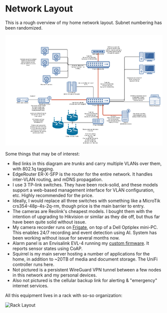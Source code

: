 Network Layout
===

This is a rough overview of my home network layout. Subnet numbering has been randomized.

![Network Layout](netdiagram.png)

Some things that may be of interest:

- Red links in this diagram are _trunks_ and carry multiple VLANs over them, with 802.1q tagging.
- EdgeRouter ER-X-SFP is the router for the entire network. It handles inter-VLAN routing, and mDNS propagation.
- I use 3 TP-link switches. They have been rock-solid, and these models support a web-based management interface for VLAN configuration, etc. Highly recommended for the price.
- Ideally, I would replace all three switches with something like a MicroTik crs354-48p-4s-2q-rm, though price is the main barrier to entry.
- The cameras are Reolink's cheapest models. I bought them with the intention of upgrading to Hikvision or similar as they die off, but thus far have been quite solid without issue.
- My camera recorder runs on [Frigate](https://github.com/blakeblackshear/frigate), on top of a Dell Optiplex mini-PC. This enables 24/7 recording and event detection using AI. System has been working without issue for several months now.
- Alarm panel is an Envisalink EVL-4 running my [custom firmware](https://github.com/magmastonealex/smart-home/tree/master/evl4-cfw). It reports sensor states using CoAP.
- Squirrel is my main server hosting a number of applications for the home, in addition to ~20TB of media and document storage. The UniFi controller runs here.
- Not pictured is a persistent WireGuard VPN tunnel between a few nodes in this network and my personal devices.
- Also not pictured is the cellular backup link for alerting & "emergency" internet services.

All this equipment lives in a rack with so-so organization:

![Rack Layout](racklayout.png)


